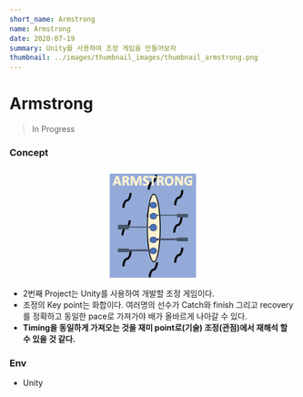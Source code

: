 ```yaml
---
short_name: Armstrong
name: Armstrong
date: 2020-07-19
summary: Unity를 사용하여 조정 게임을 만들어보자
thumbnail: ../images/thumbnail_images/thumbnail_armstrong.png
---
```


# Armstrong

> In Progress

### Concept

<center>
	<img src="../images/project_images/Armstrong/armstrong_thumbnail.png" alt="armstrong_thumbnail" style="zoom:80%;" />
</center>

* 2번째 Project는 Unity를 사용하여 개발할 조정 게임이다. 
*  조정의 Key point는 화합이다. 여러명의 선수가 Catch와 finish 그리고 recovery를 정확하고 동일한 pace로 가져가야 배가 올바르게 나아갈 수 있다.
* **Timing을 동일하게 가져오는 것을 재미 point로(기술) 조정(관점)에서 재해석 할 수 있을 것 같다.**

### Env

* Unity

